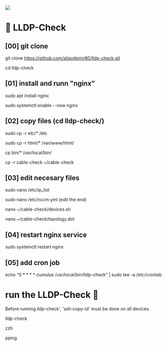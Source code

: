 ![](assets/nvidia.png)

# 🚀️ LLDP-Check

## [00] git clone  

git clone https://github.com/aliaydemir80/lldp-check.git

cd lldp-check



## [01]  install and runn "nginx"

sudo apt install nginx

sudo systemctl enable --now nginx



## [02]  copy files (cd lldp-check/)

sudo cp -r etc/* /etc

sudo cp -r html/* /var/www/html/

cp bin/* /usr/local/bin/

cp -r cable-check ~/cable-check 



## [03]  edit necesary files

sudo nano /etc/ip_list    

sudo nano /etc/nccm.yml   (edit the end)

nano ~/cable-check/devices.sh

nano ~/cable-check/topology.dot



## [04]  restart nginx service

sudo systemctl restart nginx



## [05]  add cron job

echo "0 * * * * cumulus /usr/local/bin/lldp-check" | sudo tee -a /etc/crontab



 
# run the LLDP-Check 🚀️

Before running lldp-check', 'ssh-copy-id' must be done on all devices.

lldp-check

zzh

pping

